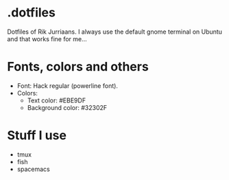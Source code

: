 # .dotfiles
Dotfiles of Rik Jurriaans.
I always use the default gnome terminal on Ubuntu and that works fine for me...

# Fonts, colors and others
* Font: Hack regular (powerline font).
* Colors:
  * Text color: #EBE9DF
  * Background color: #32302F

# Stuff I use
* tmux
* fish
* spacemacs
